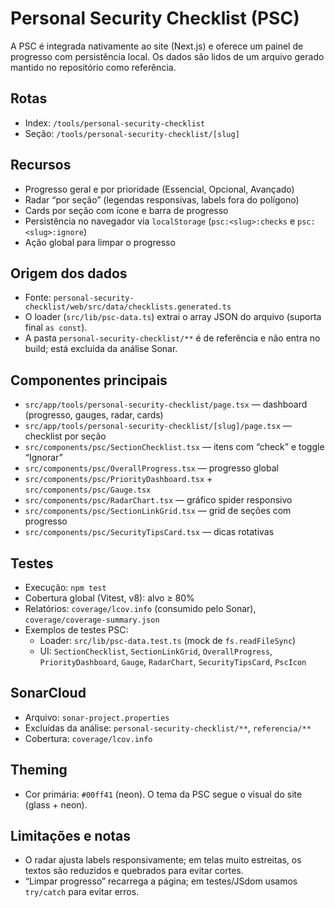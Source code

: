 # Personal Security Checklist (PSC)

A PSC é integrada nativamente ao site (Next.js) e oferece um painel de progresso com persistência local. Os dados são lidos de um arquivo gerado mantido no repositório como referência.

## Rotas
- Index: `/tools/personal-security-checklist`
- Seção: `/tools/personal-security-checklist/[slug]`

## Recursos
- Progresso geral e por prioridade (Essencial, Opcional, Avançado)
- Radar “por seção” (legendas responsivas, labels fora do polígono)
- Cards por seção com ícone e barra de progresso
- Persistência no navegador via `localStorage` (`psc:<slug>:checks` e `psc:<slug>:ignore`)
- Ação global para limpar o progresso

## Origem dos dados
- Fonte: `personal-security-checklist/web/src/data/checklists.generated.ts`
- O loader (`src/lib/psc-data.ts`) extrai o array JSON do arquivo (suporta final `as const`).
- A pasta `personal-security-checklist/**` é de referência e não entra no build; está excluída da análise Sonar.

## Componentes principais
- `src/app/tools/personal-security-checklist/page.tsx` — dashboard (progresso, gauges, radar, cards)
- `src/app/tools/personal-security-checklist/[slug]/page.tsx` — checklist por seção
- `src/components/psc/SectionChecklist.tsx` — itens com “check” e toggle “Ignorar”
- `src/components/psc/OverallProgress.tsx` — progresso global
- `src/components/psc/PriorityDashboard.tsx` + `src/components/psc/Gauge.tsx`
- `src/components/psc/RadarChart.tsx` — gráfico spider responsivo
- `src/components/psc/SectionLinkGrid.tsx` — grid de seções com progresso
- `src/components/psc/SecurityTipsCard.tsx` — dicas rotativas

## Testes
- Execução: `npm test`
- Cobertura global (Vitest, v8): alvo ≥ 80%
- Relatórios: `coverage/lcov.info` (consumido pelo Sonar), `coverage/coverage-summary.json`
- Exemplos de testes PSC:
  - Loader: `src/lib/psc-data.test.ts` (mock de `fs.readFileSync`)
  - UI: `SectionChecklist`, `SectionLinkGrid`, `OverallProgress`, `PriorityDashboard`, `Gauge`, `RadarChart`, `SecurityTipsCard`, `PscIcon`

## SonarCloud
- Arquivo: `sonar-project.properties`
- Excluídas da análise: `personal-security-checklist/**`, `referencia/**`
- Cobertura: `coverage/lcov.info`

## Theming
- Cor primária: `#00ff41` (neon). O tema da PSC segue o visual do site (glass + neon).

## Limitações e notas
- O radar ajusta labels responsivamente; em telas muito estreitas, os textos são reduzidos e quebrados para evitar cortes.
- “Limpar progresso” recarrega a página; em testes/JSdom usamos `try/catch` para evitar erros.

